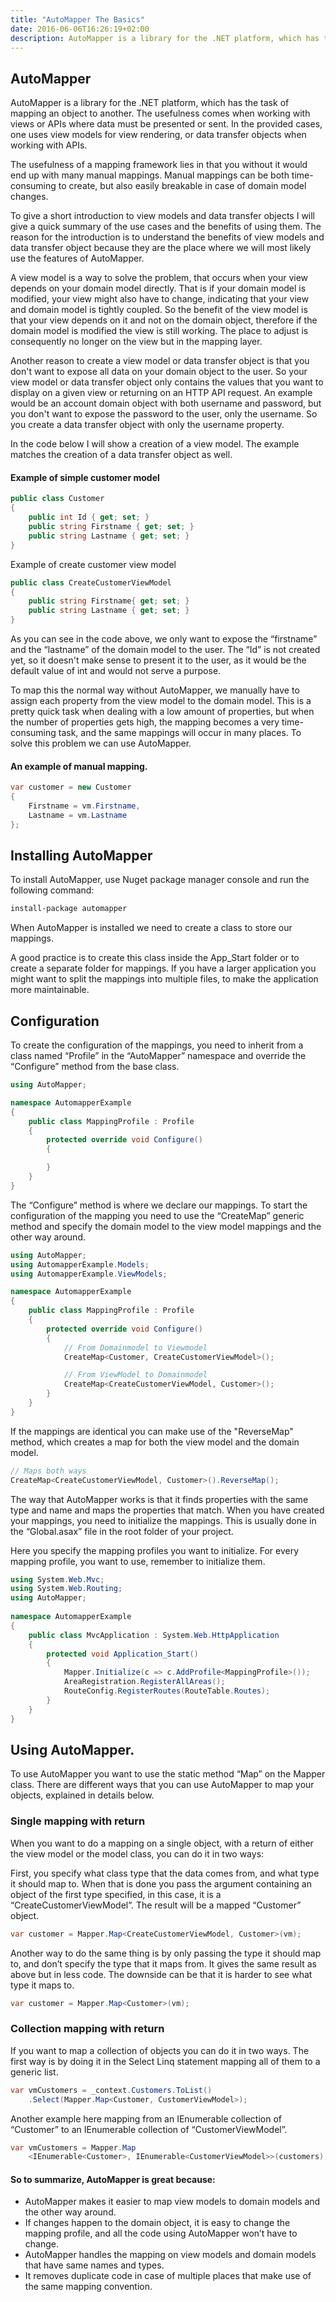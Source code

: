 ```yaml
---
title: "AutoMapper The Basics"
date: 2016-06-06T16:26:19+02:00
description: AutoMapper is a library for the .NET platform, which has the task of mapping an object to another. The usefulness comes when working with views or APIs where data must be presented or sent. In the provided cases, one uses view models for view rendering, or data transfer objects when working with APIs.
---
```


## AutoMapper
AutoMapper is a library for the .NET platform, which has the task of mapping an object to another. The usefulness comes when working with views or APIs where data must be presented or sent. In the provided cases, one uses view models for view rendering, or data transfer objects when working with APIs.

The usefulness of a mapping framework lies in that you without it would end up with many manual mappings. Manual mappings can be both time-consuming to create, but also easily breakable in case of domain model changes.

To give a short introduction to view models and data transfer objects I will give a quick summary of the use cases and the benefits of using them. The reason for the introduction is to understand the benefits of view models and data transfer object because they are the place where we will most likely use the features of AutoMapper.

A view model is a way to solve the problem, that occurs when your view depends on your domain model directly. That is if your domain model is modified, your view might also have to change, indicating that your view and domain model is tightly coupled. So the benefit of the view model is that your view depends on it and not on the domain object, therefore if the domain model is modified the view is still working. The place to adjust is consequently no longer on the view but in the mapping layer.

Another reason to create a view model or data transfer object is that you don't want to expose all data on your domain object to the user. So your view model or data transfer object only contains the values that you want to display on a given view or returning on an HTTP API request. An example would be an account domain object with both username and password, but you don't want to expose the password to the user, only the username. So you create a data transfer object with only the username property.

In the code below I will show a creation of a view model. The example matches the creation of a data transfer object as well.

#### Example of simple customer model

```C#
public class Customer
{
    public int Id { get; set; }
    public string Firstname { get; set; }
    public string Lastname { get; set; }
}
```

Example of create customer view model

```C#
public class CreateCustomerViewModel
{
    public string Firstname{ get; set; }
    public string Lastname { get; set; }
}
```

As you can see in the code above, we only want to expose the “firstname” and the “lastname” of the domain model to the user. The “Id” is not created yet, so it doesn't make sense to present it to the user, as it would be the default value of int and would not serve a purpose.

To map this the normal way without AutoMapper, we manually have to assign each property from the view model to the domain model. This is a pretty quick task when dealing with a low amount of properties, but when the number of properties gets high, the mapping becomes a very time-consuming task, and the same mappings will occur in many places. To solve this problem we can use AutoMapper.

#### An example of manual mapping.  

```C#
var customer = new Customer
{
    Firstname = vm.Firstname,
    Lastname = vm.Lastname
};
```

## Installing AutoMapper

To install AutoMapper, use Nuget package manager console and run the following command:

```sh
install-package automapper
```

When AutoMapper is installed we need to create a class to store our mappings.

A good practice is to create this class inside the App_Start folder or to create a separate folder for mappings. If you have a larger application you might want to split the mappings into multiple files, to make the application more maintainable.

## Configuration

To create the configuration of the mappings, you need to inherit from a class named “Profile” in the “AutoMapper” namespace and override the “Configure” method from the base class.

```C#
using AutoMapper;

namespace AutomapperExample
{
    public class MappingProfile : Profile
    {
        protected override void Configure()
        {

        }
    }
}
```

The “Configure” method is where we declare our mappings. To start the configuration of the mapping you need to use the “CreateMap” generic method and specify the domain model to the view model mappings and the other way around. 

```C#
using AutoMapper;
using AutomapperExample.Models;
using AutomapperExample.ViewModels;

namespace AutomapperExample
{
    public class MappingProfile : Profile
    {
        protected override void Configure()
        {
            // From Domainmodel to Viewmodel
            CreateMap<Customer, CreateCustomerViewModel>();

            // From ViewModel to Domainmodel
            CreateMap<CreateCustomerViewModel, Customer>();
        }
    }
}
```

If the mappings are identical you can make use of the "ReverseMap" method, which creates a map for both the view model and the domain model. 

```C#
// Maps both ways
CreateMap<CreateCustomerViewModel, Customer>().ReverseMap();
```

The way that AutoMapper works is that it finds properties with the same type and name and maps the properties that match. When you have created your mappings, you need to initialize the mappings. This is usually done in the “Global.asax” file in the root folder of your project.


Here you specify the mapping profiles you want to initialize. For every mapping profile, you want to use, remember to initialize them. 

```C#
using System.Web.Mvc;
using System.Web.Routing;
using AutoMapper;
 
namespace AutomapperExample
{
    public class MvcApplication : System.Web.HttpApplication
    {
        protected void Application_Start()
        {
            Mapper.Initialize(c => c.AddProfile<MappingProfile>());
            AreaRegistration.RegisterAllAreas();
            RouteConfig.RegisterRoutes(RouteTable.Routes);
        }
    }
}
```


## Using AutoMapper.

To use AutoMapper you want to use the static method “Map” on the Mapper class. There are different ways that you can use AutoMapper to map your objects, explained in details below.

### Single mapping with return

When you want to do a mapping on a single object, with a return of either the view model or the model class, you can do it in two ways:

First, you specify what class type that the data comes from, and what type it should map to. When that is done you pass the argument containing an object of the first type specified, in this case, it is a “CreateCustomerViewModel”. The result will be a mapped “Customer” object.

```C#
var customer = Mapper.Map<CreateCustomerViewModel, Customer>(vm);
```

Another way to do the same thing is by only passing the type it should map to, and don’t specify the type that it maps from. It gives the same result as above but in less code. The downside can be that it is harder to see what type it maps to.

```C#
var customer = Mapper.Map<Customer>(vm);
```

### Collection mapping with return

If you want to map a collection of objects you can do it in two ways. The first way is by doing it in the Select Linq statement mapping all of them to a generic list. 

```C#
var vmCustomers = _context.Customers.ToList()
    .Select(Mapper.Map<Customer, CustomerViewModel>);
```

Another example here mapping from an IEnumerable collection of “Customer” to an IEnumerable collection of “CustomerViewModel”. 

```C#
var vmCustomers = Mapper.Map
    <IEnumerable<Customer>, IEnumerable<CustomerViewModel>>(customers);
```

#### So to summarize, AutoMapper is great because:

* AutoMapper makes it easier to map view models to domain models and the other way around.
* If changes happen to the domain object, it is easy to change the mapping profile, and all the code using AutoMapper won’t have to change.
* AutoMapper handles the mapping on view models and domain models that have same names and types.
* It removes duplicate code in case of multiple places that make use of the same mapping convention.
